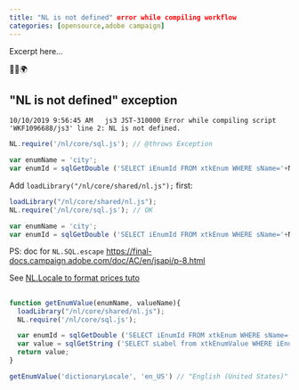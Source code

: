 ```yaml
---
title: "NL is not defined" error while compiling workflow
categories: [opensource,adobe campaign]
---
```


Excerpt here...
<p class="text-center">🐍👑🌍</p>
<!--more-->

## "NL is not defined" exception
```console
10/10/2019 9:56:45 AM	js3	JST-310000 Error while compiling script 'WKF1096688/js3' line 2: NL is not defined.
```

```js
NL.require('/nl/core/sql.js'); // @throws Exception

var enumName = 'city';
var enumId = sqlGetDouble ('SELECT iEnumId FROM xtkEnum WHERE sName='+NL.SQL.escape(enumName));
```

Add `loadLibrary("/nl/core/shared/nl.js");` first:

```js
loadLibrary("/nl/core/shared/nl.js");
NL.require('/nl/core/sql.js'); // OK

var enumName = 'city';
var enumId = sqlGetDouble ('SELECT iEnumId FROM xtkEnum WHERE sName='+NL.SQL.escape(enumName));
```

PS: doc for `NL.SQL.escape` https://final-docs.campaign.adobe.com/doc/AC/en/jsapi/p-8.html

See [NL.Locale to format prices tuto](/2019/05/adobe-campaign-locale)

##
```js
function getEnumValue(enumName, valueName){
  loadLibrary("/nl/core/shared/nl.js");
  NL.require('/nl/core/sql.js');

  var enumId = sqlGetDouble ('SELECT iEnumId FROM xtkEnum WHERE sName='+NL.SQL.escape(enumName));
  var value = sqlGetString ('SELECT sLabel from xtkEnumValue WHERE iEnumId='+enumId+' AND sName='+NL.SQL.escape(valueName));
  return value;
}

getEnumValue('dictionaryLocale', 'en_US') // "English (United States)"
```
